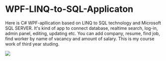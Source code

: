 # WPF-LINQ-to-SQL-Applicaton
Here is C# WPF-apllication based on LINQ to SQL technology and Microsoft SQL SERVER.
It's kind of app to connect database, realtime search, log-in, admin panel, editing, updating etc. You can add company, resume, find job, find worker by name of vacancy and amount of salary. This is my course work of third year studing.

<img align="center" style="margin:0 auto;" src="https://pp.userapi.com/c830708/v830708854/117853/yfRH4mxgEc8.jpg" />
